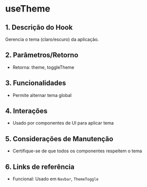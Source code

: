 # useTheme

## 1. Descrição do Hook
Gerencia o tema (claro/escuro) da aplicação.

## 2. Parâmetros/Retorno
- Retorna: theme, toggleTheme

## 3. Funcionalidades
- Permite alternar tema global

## 4. Interações
- Usado por componentes de UI para aplicar tema

## 5. Considerações de Manutenção
- Certifique-se de que todos os componentes respeitem o tema

## 6. Links de referência
- Funcional: Usado em `Navbar`, `ThemeToggle`
